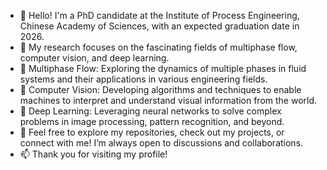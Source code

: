 - 👋 Hello! I'm a PhD candidate at the Institute of Process Engineering, Chinese Academy of Sciences, with an expected graduation date in 2026.
- 👀 My research focuses on the fascinating fields of multiphase flow, computer vision, and deep learning.
- 🌱 Multiphase Flow: Exploring the dynamics of multiple phases in fluid systems and their applications in various engineering fields.
- 🌱 Computer Vision: Developing algorithms and techniques to enable machines to interpret and understand visual information from the world.
- 🌱 Deep Learning: Leveraging neural networks to solve complex problems in image processing, pattern recognition, and beyond.
- 💞️ Feel free to explore my repositories, check out my projects, or connect with me! I’m always open to discussions and collaborations.
- 📫 Thank you for visiting my profile!
